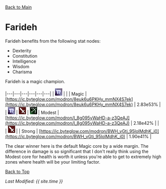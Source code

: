 [Back to Main](index.md)

# Farideh

Farideh benefits from the following stat nodes:

* Dexterity
* Constitution
* Intelligence
* Wisdom
* Charisma

Farideh is a magic champion.

|---|---|---|---|---|---|
| ![Magic Icon](images\magic.png) |   |   | Magic  | [https://ic.byteglow.com/modron/8euk6u6PKHy_mmNX4S7ek](https://ic.byteglow.com/modron/8euk6u6PKHy_mmNX4S7ek) | 2.83e53% |
| ![Magic Icon](images\magic.png) | ![Melee Icon](images\melee.png) | ![Ranged Icon](images\ranged.png) | Modest  | [https://ic.byteglow.com/modron/I_8g095yWaHD-a-z3QeAJ](https://ic.byteglow.com/modron/I_8g095yWaHD-a-z3QeAJ) | 2.18e42% |
|   | ![Melee Icon](images\melee.png) |   | Strong  | [https://ic.byteglow.com/modron/BWH_vGti_95lolMdhK_i0](https://ic.byteglow.com/modron/BWH_vGti_95lolMdhK_i0) | 1.90e41% |

The clear winner here is the default Magic core by a wide margin. The difference in damage is so significant that I don't really think using the Modest core for health is worth it unless you're able to get to extremely high zones where health will be your limiting factor.

[Back to Top](#top)

*Last Modified: {{ site.time }}*